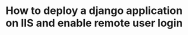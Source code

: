 <title>Django On IIS</title>

<h1>How to deploy a django application on IIS and enable remote user login
